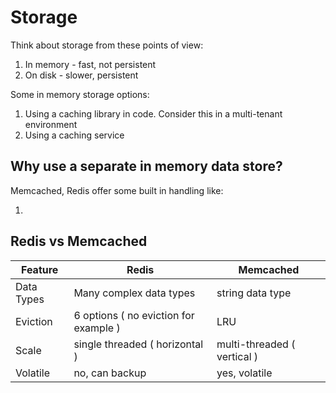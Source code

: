 # Storage

Think about storage from these points of view:

1. In memory - fast, not persistent 
1. On disk - slower, persistent 

Some in memory storage options:

1. Using a caching library in code. Consider this in a multi-tenant environment
1. Using a caching service

## Why use a separate in memory data store?

Memcached, Redis offer some built in handling like: 

1.  


## Redis vs Memcached

| Feature | Redis | Memcached | 
| --- | --- | --- |
| Data Types | Many complex data types | string data type |
| Eviction | 6 options ( no eviction for example ) | LRU | 
| Scale | single threaded ( horizontal ) | multi-threaded ( vertical ) | 
| Volatile | no, can backup | yes, volatile | 

